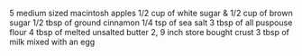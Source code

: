 5 medium sized macintosh apples
1/2 cup of white sugar & 1/2 cup of brown sugar
1/2 tbsp of ground cinnamon
1/4 tsp of sea salt
3 tbsp of all puspouse flour
4 tbsp of melted unsalted butter
2, 9 inch store bought crust
3 tbsp of milk mixed with an egg